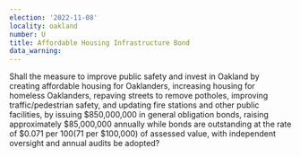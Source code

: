 ```yaml
---
election: '2022-11-08'
locality: oakland
number: U
title: Affordable Housing Infrastructure Bond
data_warning: 
---
```

Shall the measure to improve public safety and invest in Oakland by creating affordable housing for Oaklanders, increasing housing for homeless Oaklanders, repaving streets to remove potholes, improving traffic/pedestrian safety, and updating fire stations and other public facilities, by issuing $850,000,000 in general obligation bonds, raising approximately $85,000,000 annually while bonds are outstanding at the rate of $0.071 per $100 ($71 per $100,000) of assessed value, with independent oversight and annual audits be adopted?
